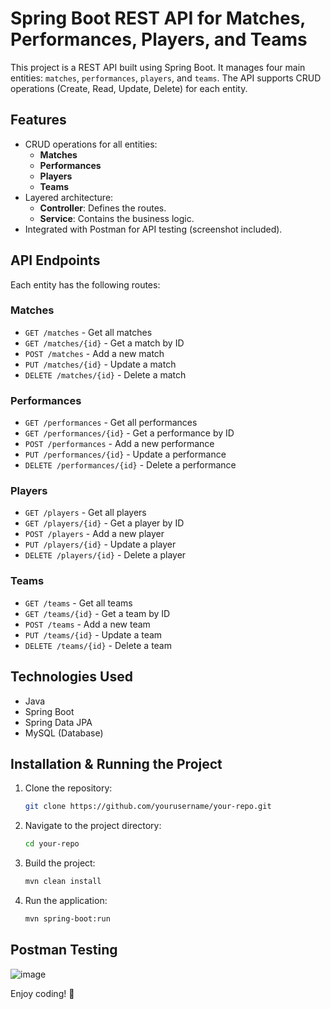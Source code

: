 # Spring Boot REST API for Matches, Performances, Players, and Teams

This project is a REST API built using Spring Boot. It manages four main entities: `matches`, `performances`, `players`, and `teams`. The API supports CRUD operations (Create, Read, Update, Delete) for each entity.

## Features
- CRUD operations for all entities:
  - **Matches**
  - **Performances**
  - **Players**
  - **Teams**
- Layered architecture:
  - **Controller**: Defines the routes.
  - **Service**: Contains the business logic.
- Integrated with Postman for API testing (screenshot included).

## API Endpoints
Each entity has the following routes:

### Matches
- `GET /matches` - Get all matches
- `GET /matches/{id}` - Get a match by ID
- `POST /matches` - Add a new match
- `PUT /matches/{id}` - Update a match
- `DELETE /matches/{id}` - Delete a match

### Performances
- `GET /performances` - Get all performances
- `GET /performances/{id}` - Get a performance by ID
- `POST /performances` - Add a new performance
- `PUT /performances/{id}` - Update a performance
- `DELETE /performances/{id}` - Delete a performance

### Players
- `GET /players` - Get all players
- `GET /players/{id}` - Get a player by ID
- `POST /players` - Add a new player
- `PUT /players/{id}` - Update a player
- `DELETE /players/{id}` - Delete a player

### Teams
- `GET /teams` - Get all teams
- `GET /teams/{id}` - Get a team by ID
- `POST /teams` - Add a new team
- `PUT /teams/{id}` - Update a team
- `DELETE /teams/{id}` - Delete a team

## Technologies Used
- Java
- Spring Boot
- Spring Data JPA
- MySQL (Database)

## Installation & Running the Project
1. Clone the repository:
   ```sh
   git clone https://github.com/yourusername/your-repo.git
   ```
2. Navigate to the project directory:
   ```sh
   cd your-repo
   ```
3. Build the project:
   ```sh
   mvn clean install
   ```
4. Run the application:
   ```sh
   mvn spring-boot:run
   ```

## Postman Testing
![image](https://github.com/user-attachments/assets/19e2ce6a-d149-444b-84f1-0bef70d17102)


Enjoy coding! 🚀
